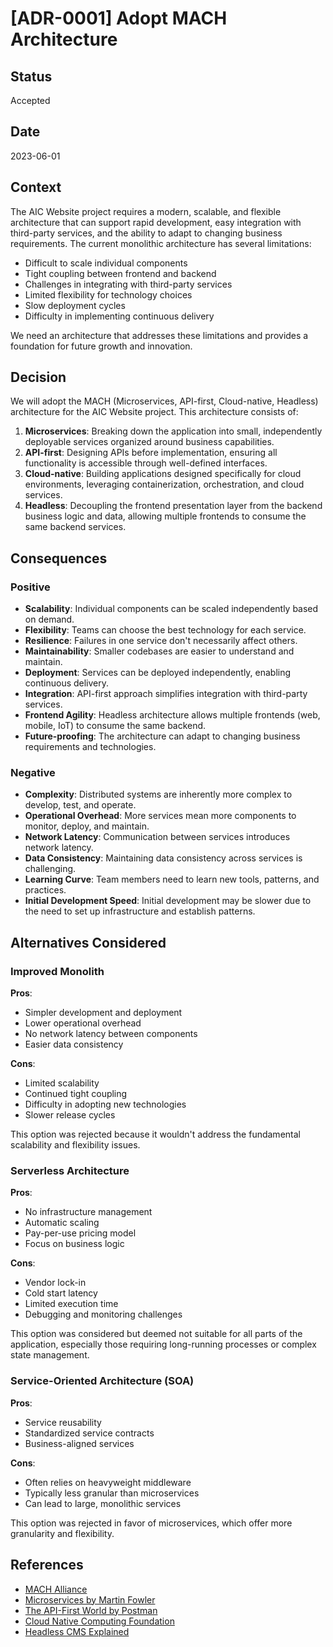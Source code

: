 # [ADR-0001] Adopt MACH Architecture

## Status

Accepted

## Date

2023-06-01

## Context

The AIC Website project requires a modern, scalable, and flexible architecture that can support rapid development, easy integration with third-party services, and the ability to adapt to changing business requirements. The current monolithic architecture has several limitations:

- Difficult to scale individual components
- Tight coupling between frontend and backend
- Challenges in integrating with third-party services
- Limited flexibility for technology choices
- Slow deployment cycles
- Difficulty in implementing continuous delivery

We need an architecture that addresses these limitations and provides a foundation for future growth and innovation.

## Decision

We will adopt the MACH (Microservices, API-first, Cloud-native, Headless) architecture for the AIC Website project. This architecture consists of:

1. **Microservices**: Breaking down the application into small, independently deployable services organized around business capabilities.
2. **API-first**: Designing APIs before implementation, ensuring all functionality is accessible through well-defined interfaces.
3. **Cloud-native**: Building applications designed specifically for cloud environments, leveraging containerization, orchestration, and cloud services.
4. **Headless**: Decoupling the frontend presentation layer from the backend business logic and data, allowing multiple frontends to consume the same backend services.

## Consequences

### Positive

- **Scalability**: Individual components can be scaled independently based on demand.
- **Flexibility**: Teams can choose the best technology for each service.
- **Resilience**: Failures in one service don't necessarily affect others.
- **Maintainability**: Smaller codebases are easier to understand and maintain.
- **Deployment**: Services can be deployed independently, enabling continuous delivery.
- **Integration**: API-first approach simplifies integration with third-party services.
- **Frontend Agility**: Headless architecture allows multiple frontends (web, mobile, IoT) to consume the same backend.
- **Future-proofing**: The architecture can adapt to changing business requirements and technologies.

### Negative

- **Complexity**: Distributed systems are inherently more complex to develop, test, and operate.
- **Operational Overhead**: More services mean more components to monitor, deploy, and maintain.
- **Network Latency**: Communication between services introduces network latency.
- **Data Consistency**: Maintaining data consistency across services is challenging.
- **Learning Curve**: Team members need to learn new tools, patterns, and practices.
- **Initial Development Speed**: Initial development may be slower due to the need to set up infrastructure and establish patterns.

## Alternatives Considered

### Improved Monolith

**Pros**:
- Simpler development and deployment
- Lower operational overhead
- No network latency between components
- Easier data consistency

**Cons**:
- Limited scalability
- Continued tight coupling
- Difficulty in adopting new technologies
- Slower release cycles

This option was rejected because it wouldn't address the fundamental scalability and flexibility issues.

### Serverless Architecture

**Pros**:
- No infrastructure management
- Automatic scaling
- Pay-per-use pricing model
- Focus on business logic

**Cons**:
- Vendor lock-in
- Cold start latency
- Limited execution time
- Debugging and monitoring challenges

This option was considered but deemed not suitable for all parts of the application, especially those requiring long-running processes or complex state management.

### Service-Oriented Architecture (SOA)

**Pros**:
- Service reusability
- Standardized service contracts
- Business-aligned services

**Cons**:
- Often relies on heavyweight middleware
- Typically less granular than microservices
- Can lead to large, monolithic services

This option was rejected in favor of microservices, which offer more granularity and flexibility.

## References

- [MACH Alliance](https://machalliance.org/)
- [Microservices by Martin Fowler](https://martinfowler.com/articles/microservices.html)
- [The API-First World by Postman](https://www.postman.com/api-first/)
- [Cloud Native Computing Foundation](https://www.cncf.io/)
- [Headless CMS Explained](https://www.contentful.com/r/knowledgebase/what-is-headless-cms/)
